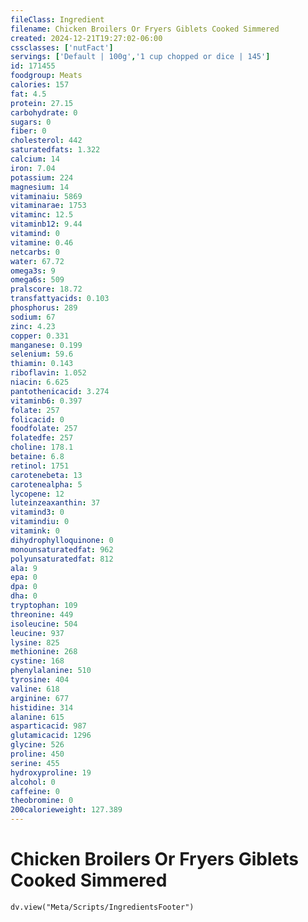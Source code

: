 ```yaml
---
fileClass: Ingredient
filename: Chicken Broilers Or Fryers Giblets Cooked Simmered
created: 2024-12-21T19:27:02-06:00
cssclasses: ['nutFact']
servings: ['Default | 100g','1 cup chopped or dice | 145']
id: 171455
foodgroup: Meats
calories: 157
fat: 4.5
protein: 27.15
carbohydrate: 0
sugars: 0
fiber: 0
cholesterol: 442
saturatedfats: 1.322
calcium: 14
iron: 7.04
potassium: 224
magnesium: 14
vitaminaiu: 5869
vitaminarae: 1753
vitaminc: 12.5
vitaminb12: 9.44
vitamind: 0
vitamine: 0.46
netcarbs: 0
water: 67.72
omega3s: 9
omega6s: 509
pralscore: 18.72
transfattyacids: 0.103
phosphorus: 289
sodium: 67
zinc: 4.23
copper: 0.331
manganese: 0.199
selenium: 59.6
thiamin: 0.143
riboflavin: 1.052
niacin: 6.625
pantothenicacid: 3.274
vitaminb6: 0.397
folate: 257
folicacid: 0
foodfolate: 257
folatedfe: 257
choline: 178.1
betaine: 6.8
retinol: 1751
carotenebeta: 13
carotenealpha: 5
lycopene: 12
luteinzeaxanthin: 37
vitamind3: 0
vitamindiu: 0
vitamink: 0
dihydrophylloquinone: 0
monounsaturatedfat: 962
polyunsaturatedfat: 812
ala: 9
epa: 0
dpa: 0
dha: 0
tryptophan: 109
threonine: 449
isoleucine: 504
leucine: 937
lysine: 825
methionine: 268
cystine: 168
phenylalanine: 510
tyrosine: 404
valine: 618
arginine: 677
histidine: 314
alanine: 615
asparticacid: 987
glutamicacid: 1296
glycine: 526
proline: 450
serine: 455
hydroxyproline: 19
alcohol: 0
caffeine: 0
theobromine: 0
200calorieweight: 127.389
---
```


# Chicken Broilers Or Fryers Giblets Cooked Simmered

```dataviewjs
dv.view("Meta/Scripts/IngredientsFooter")
```